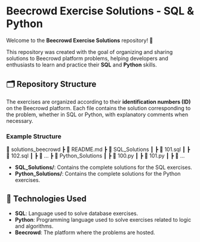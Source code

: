 # Beecrowd Exercise Solutions - SQL & Python

Welcome to the **Beecrowd Exercise Solutions** repository! 🚀

This repository was created with the goal of organizing and sharing solutions to Beecrowd platform problems, helping developers and enthusiasts to learn and practice their **SQL** and **Python** skills.

## 🗂 Repository Structure

The exercises are organized according to their **identification numbers (ID)** on the Beecrowd platform. Each file contains the solution corresponding to the problem, whether in SQL or Python, with explanatory comments when necessary.

### Example Structure

📂 solutions_beecrowd
┣ 📄 README.md
┣ 📂 SQL_Solutions
┃ ┣ 📄 101.sql
┃ ┣ 📄 102.sql
┃ ┣ 📄 ...
┣ 📂 Python_Solutions
┃ ┣ 📄 100.py
┃ ┣ 📄 101.py
┃ ┣ 📄 ...

- **SQL_Solutions/**: Contains the complete solutions for the SQL exercises.
- **Python_Solutions/**: Contains the complete solutions for the Python exercises.

## 📌 Technologies Used

- **SQL**: Language used to solve database exercises.
- **Python**: Programming language used to solve exercises related to logic and algorithms.
- **Beecrowd**: The platform where the problems are hosted.